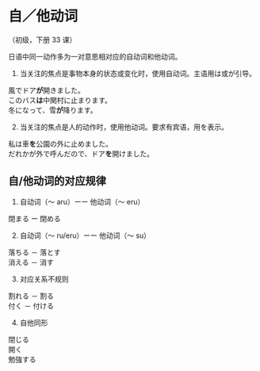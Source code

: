 # 自／他动词

（初级，下册 33 课）

日语中同一动作多为一对意思相对应的自动词和他动词。

1. 当关注的焦点是事物本身的状态或变化时，使用自动词。主语用は或が引导。

 <sentences>
  <div>風でドア<b>が</b>開きました。</div>
  <div>このバス<b>は</b>中関村に止まります。</div>
  <div>冬になって、雪<b>が</b>降ります。</div>
</sentences>

2. 当关注的焦点是人的动作时，使用他动词。要求有宾语，用を表示。

 <sentences>
  <div>私は車<b>を</b>公園の外に止めました。</div>
  <div>だれかが外で呼んだので、ドア<b>を</b>開けました。</div>
</sentences>

## 自/他动词的对应规律

1. 自动词（～ aru）ーー 他动词（～ eru）

<words>
  <div>閉まる ー 閉める</div>
</words>

2. 自动词（～ ru/eru）ーー 他动词（～ su）

<words>
  <div>落ちる － 落とす</div>
  <div>消える － 消す</div>
</words>

3. 对应关系不规则

<words>
  <div>割れる － 割る</div>
  <div>付く － 付ける</div>
</words>

4. 自他同形

<words>
  <div>閉じる</div>
  <div>開く</div>
  <div>勉強する</div>
</words>
